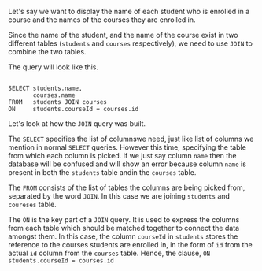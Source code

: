 Let's say we want to display the name of each student who is enrolled in a course and the names of the courses they are enrolled in.

Since the name of the student, and the name of the course exist in two different tables (`students` and `courses` respectively), we need to use `JOIN` to combine the two tables.

The query will look like this.

<Editor lang="sql" dbName="students2-v1.db">
<code>
SELECT students.name,
       courses.name
FROM   students JOIN courses
ON     students.courseId = courses.id
</code>
</Editor>

Let's look at how the `JOIN` query was built.

The `SELECT` specifies the list of columnswe need, just like list of columns we mention in normal `SELECT` queries. However this time, specifying the table from which each column is picked.
If we just say column `name` then the database will be confused and will show an error
because column `name` is present in both the `students` table andin the `courses` table.

The `FROM` consists of the list of tables the columns are being picked from, separated by the word `JOIN`. In this case we are joining `students` and `coureses` table.

The `ON` is the key part of a `JOIN` query.
It is used to express the columns from each table which should be matched together to connect the data amongst them. In this case, the column `courseId` in `students` stores the reference to the courses students are enrolled in, in the form of `id` from the actual `id` column from the `courses` table. Hence, the clause, `ON students.courseId = courses.id`